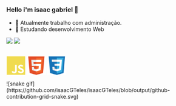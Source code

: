 ### Hello i'm isaac gabriel 👋

- 🔭 Atualmente trabalho com administração.
- 🌱 Estudando desenvolvimento Web

<div>
  <a href="#"><img height="140em" src="https://github-readme-stats.vercel.app/api?username=isaacGTeles&show_icons=true&theme=synthwave&include_all_commits=true&count_private=true&hide=issues"/></a>
  <a href="#"><img height="140em" src="https://github-readme-stats.vercel.app/api/top-langs/?username=isaacGTeles&layout=compact&langs_count=4&theme=synthwave&hide=python"/></a>
</div>

##
  
  <a href="#"><img align="center" height="50" width="50" src="https://raw.githubusercontent.com/devicons/devicon/00f02ef57fb7601fd1ddcc2fe6fe670fef3ae3e4/icons/javascript/javascript-plain.svg"></a>
  <a href="#"><img align="center" height="50" width="50" src="https://raw.githubusercontent.com/devicons/devicon/master/icons/html5/html5-original.svg"></a>
  <a href="#"><img align="center" height="50" width="50" src="https://raw.githubusercontent.com/devicons/devicon/master/icons/css3/css3-original.svg"></a>
</div>
![snake gif](https://github.com/isaacGTeles/isaacGTeles/blob/output/github-contribution-grid-snake.svg)
